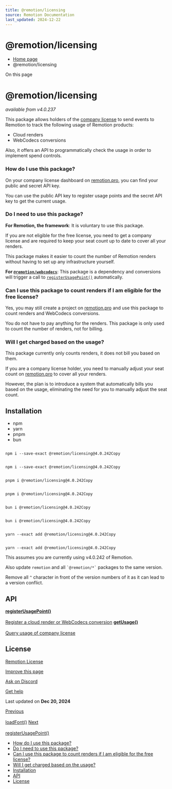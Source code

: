 ```yaml
---
title: @remotion/licensing
source: Remotion Documentation
last_updated: 2024-12-22
---
```


# @remotion/licensing

- [Home page](/)
- @remotion/licensing

On this page

# @remotion/licensing

_available from v4.0.237_

This package allows holders of the [company license](https://remotion.pro/license) to send events to Remotion to track the following usage of Remotion products:

- Cloud renders
- WebCodecs conversions

Also, it offers an API to programmatically check the usage in order to implement spend controls.

### How do I use this package? [​](\#how-do-i-use-this-package "Direct link to How do I use this package?")

On your company license dashboard on [remotion.pro](https://remotion.pro), you can find your public and secret API key.

You can use the public API key to register usage points and the secret API key to get the current usage.

### Do I need to use this package? [​](\#do-i-need-to-use-this-package "Direct link to Do I need to use this package?")

**For Remotion, the framework**: It is voluntary to use this package.

If you are not eligible for the free license, you need to get a company license and are required to keep your seat count up to date to cover all your renders.

This package makes it easier to count the number of Remotion renders without having to set up any infrastructure yourself.

**For [`@remotion/webcodecs`](/docs/webcodecs)**: This package is a dependency and conversions will trigger a call to [`registerUsagePoint()`](/docs/licensing/register-usage-point) automatically.

### Can I use this package to count renders if I am eligible for the free license? [​](\#can-i-use-this-package-to-count-renders-if-i-am-eligible-for-the-free-license "Direct link to Can I use this package to count renders if I am eligible for the free license?")

Yes, you may still create a project on [remotion.pro](https://remotion.pro) and use this package to count renders and WebCodecs conversions.

You do not have to pay anything for the renders. This package is only used to count the number of renders, not for billing.

### Will I get charged based on the usage? [​](\#will-i-get-charged-based-on-the-usage "Direct link to Will I get charged based on the usage?")

This package currently only counts renders, it does not bill you based on them.

If you are a company license holder, you need to manually adjust your seat count on [remotion.pro](https://remotion.pro) to cover all your renders.

However, the plan is to introduce a system that automatically bills you based on the usage, eliminating the need for you to manually adjust the seat count.

## Installation [​](\#installation "Direct link to Installation")

- npm
- yarn
- pnpm
- bun

```

npm i --save-exact @remotion/licensing@4.0.242Copy
```

```

npm i --save-exact @remotion/licensing@4.0.242Copy
```

```

pnpm i @remotion/licensing@4.0.242Copy
```

```

pnpm i @remotion/licensing@4.0.242Copy
```

```

bun i @remotion/licensing@4.0.242Copy
```

```

bun i @remotion/licensing@4.0.242Copy
```

```

yarn --exact add @remotion/licensing@4.0.242Copy
```

```

yarn --exact add @remotion/licensing@4.0.242Copy
```

This assumes you are currently using v4.0.242 of Remotion.

Also update `remotion` and all `` `@remotion/*` `` packages to the same version.

Remove all `^` character in front of the version numbers of it as it can lead to a version conflict.

## API [​](\#api "Direct link to API")

[**registerUsagePoint()** \
\
Register a cloud render or WebCodecs conversion](/docs/licensing/register-usage-point) [**getUsage()** \
\
Query usage of company license](/docs/licensing/get-usage)

## License [​](\#license "Direct link to License")

[Remotion License](https://remotion.dev/license)

[Improve this page](https://github.com/remotion-dev/remotion/edit/main/packages/docs/docs/licensing/index.mdx)

[Ask on Discord](https://remotion.dev/discord)

[Get help](/docs/get-help)

Last updated on **Dec 20, 2024**

[Previous\
\
loadFont()](/docs/fonts-api/load-font) [Next\
\
registerUsagePoint()](/docs/licensing/register-usage-point)

- [How do I use this package?](#how-do-i-use-this-package)
- [Do I need to use this package?](#do-i-need-to-use-this-package)
- [Can I use this package to count renders if I am eligible for the free license?](#can-i-use-this-package-to-count-renders-if-i-am-eligible-for-the-free-license)
- [Will I get charged based on the usage?](#will-i-get-charged-based-on-the-usage)
- [Installation](#installation)
- [API](#api)
- [License](#license)
